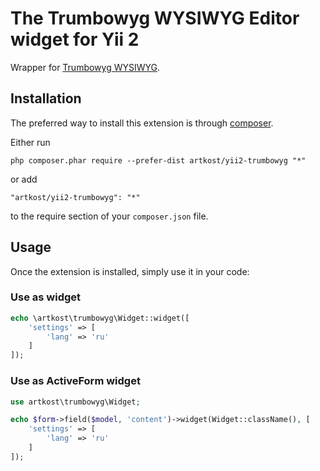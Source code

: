 The Trumbowyg WYSIWYG Editor widget for Yii 2
==================================

Wrapper for [Trumbowyg WYSIWYG](http://alex-d.github.io/Trumbowyg/).


Installation
------------

The preferred way to install this extension is through [composer](http://getcomposer.org/download/).

Either run

```
php composer.phar require --prefer-dist artkost/yii2-trumbowyg "*"
```

or add

```
"artkost/yii2-trumbowyg": "*"
```

to the require section of your `composer.json` file.


Usage
-----

Once the extension is installed, simply use it in your code:

### Use as widget ###

```php
echo \artkost\trumbowyg\Widget::widget([
    'settings' => [
        'lang' => 'ru'
    ]
]);
```

### Use as ActiveForm widget ###

```php
use artkost\trumbowyg\Widget;

echo $form->field($model, 'content')->widget(Widget::className(), [
    'settings' => [
        'lang' => 'ru'
    ]
]);
```

